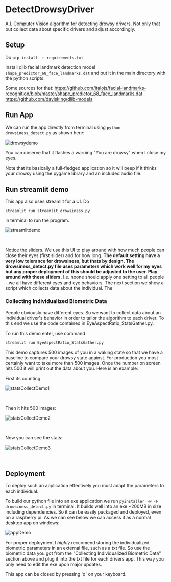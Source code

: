 # DetectDrowsyDriver
A.I. Computer Vision algorithm for detecting drowsy drivers. Not only that but collect data about specific drivers and adjust accordingly.


## Setup
Do `pip install -r requirements.txt`

Install dlib facial landmark detection model `shape_predictor_68_face_landmarks.dat` and put it in the main directory with the python scripts.

Some sources for that:
https://github.com/italojs/facial-landmarks-recognition/blob/master/shape_predictor_68_face_landmarks.dat
https://github.com/davisking/dlib-models

## Run App

We can run the app directly from terminal using `python drowsiness_detect.py` as shown here:

![drowsydemo](https://raw.githubusercontent.com/GeorgeDavila/DetectDrowsyDriver/main/demo_images/drowsy_demo.png)

You can observe that it flashes a warning "You are drowsy" when I close my eyes. 

Note that its basically a full-fledged application so it will beep if it thinks your drowsy using the pygame library and an included audio file. 

## Run streamlit demo
This app also uses streamlit for a UI. Do 

`streamlit run streamlit_drowsiness.py`

in terminal to run the program. 

![streamlitdemo](https://raw.githubusercontent.com/GeorgeDavila/DetectDrowsyDriver/main/demo_images/demo.png)

<br />


Notice the sliders. We use this UI to play around with how much people can close their eyes (first slider) and for how long. **The default setting have a very low tolerance for drowsiness, but thats by design. The drowsiness_detect.py file uses parameters which work well for my eyes but any proper deployment of this should be adjusted to the user. Play around with these sliders.** I.e. noone should apply one setting to all people - we all have different eyes and eye behaviors. The next section we show a script which collects data about the individual. The 


### Collecting Individualized Biometric Data

People obviously have different eyes. So we want to collect data about an individual driver's behavior in order to tailor the algorithm to each driver. To this end we use the code contained in EyeAspectRatio_StatsGather.py. 

To run this demo enter, use command 

`streamlit run EyeAspectRatio_StatsGather.py`

This demo captures 500 images of you in a waking state so that we have a baseline to compare your drowsy state against. For production you most certainly want to take more than 500 images. Once the number on screen hits 500 it will print out the data about you. Here is an example:

First its counting:

![statsCollectDemo1](https://raw.githubusercontent.com/GeorgeDavila/DetectDrowsyDriver/main/demo_images/statsCollectDemo1.png)

<br />

Then it hits 500 images:

![statsCollectDemo2](https://raw.githubusercontent.com/GeorgeDavila/DetectDrowsyDriver/main/demo_images/statsCollectDemo2.png)

<br />

Now you can see the stats:

![statsCollectDemo3](https://raw.githubusercontent.com/GeorgeDavila/DetectDrowsyDriver/main/demo_images/statsCollectDemo3.png)

<br />



## Deployment
To deploy such an application effectively you must adapt the parameters to each individual.

To build our python file into an exe application we run `pyinstaller -w -F drowsiness_detect.py` in terminal. It builds well into an exe ~200MB in size including dependencies. So it can be easily packaged and deployed, even on a raspberry pi. As we can see below we can access it as a normal desktop app on windows:

![appDemo](https://raw.githubusercontent.com/GeorgeDavila/DetectDrowsyDriver/main/demo_images/exeDemo.png)

For proper deployment I _highly_ reccomend storing the individualized biometric parameters in an external file, such as a txt file. So use the biometric data you got from the "Collecting Individualized Biometric Data" section above and plug it into the txt file for each drivers app. This way you only need to edit the exe upon major updates. 

This app can be closed by pressing 'q' on your keyboard.
